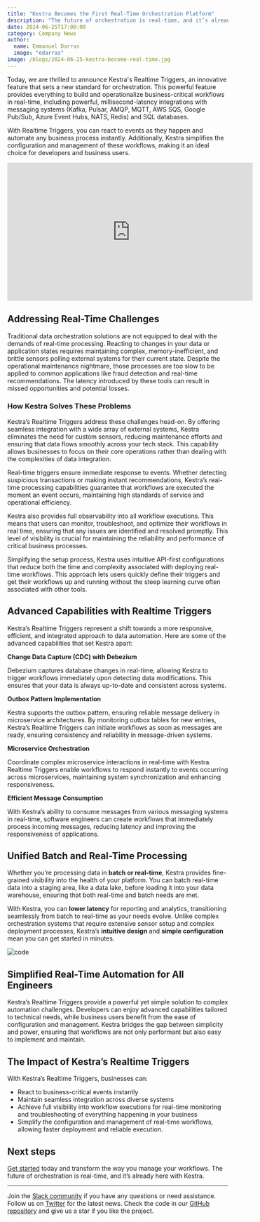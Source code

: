 ```yaml
---
title: "Kestra Becomes the First Real-Time Orchestration Platform"
description: "The future of orchestration is real-time, and it’s already here with Kestra"
date: 2024-06-25T17:00:00
category: Company News
author:
  name: Emmanuel Darras
  image: "edarras"
image: /blogs/2024-06-25-kestra-become-real-time.jpg
---
```


Today, we are thrilled to announce Kestra's Realtime Triggers, an innovative feature that sets a new standard for orchestration. This powerful feature provides everything to build and operationalize business-critical workflows in real-time, including powerful, millisecond-latency integrations with messaging systems (Kafka, Pulsar, AMQP, MQTT, AWS SQS, Google Pub/Sub, Azure Event Hubs, NATS, Redis) and SQL databases. 

With Realtime Triggers, you can react to events as they happen and automate any business process instantly. Additionally, Kestra simplifies the configuration and management of these workflows, making it an ideal choice for developers and business users.

<iframe width="560" height="315" src="https://www.youtube.com/embed/zJLNTn2N3bA?si=pG5H7TciAbWPDh5f" title="YouTube video player" frameborder="0" allow="accelerometer; autoplay; clipboard-write; encrypted-media; gyroscope; picture-in-picture; web-share" referrerpolicy="strict-origin-when-cross-origin" allowfullscreen></iframe>

## Addressing Real-Time Challenges

Traditional data orchestration solutions are not equipped to deal with the demands of real-time processing. Reacting to changes in your data or application states requires maintaining complex, memory-inefficient, and brittle sensors polling external systems for their current state. Despite the operational maintenance nightmare, those processes are too slow to be applied to common applications like fraud detection and real-time recommendations. The latency introduced by these tools can result in missed opportunities and potential losses.

### How Kestra Solves These Problems

Kestra’s Realtime Triggers address these challenges head-on. By offering seamless integration with a wide array of external systems, Kestra eliminates the need for custom sensors, reducing maintenance efforts and ensuring that data flows smoothly across your tech stack. This capability allows businesses to focus on their core operations rather than dealing with the complexities of data integration.

Real-time triggers ensure immediate response to events. Whether detecting suspicious transactions or making instant recommendations, Kestra’s real-time processing capabilities guarantee that workflows are executed the moment an event occurs, maintaining high standards of service and operational efficiency.

Kestra also provides full observability into all workflow executions. This means that users can monitor, troubleshoot, and optimize their workflows in real time, ensuring that any issues are identified and resolved promptly. This level of visibility is crucial for maintaining the reliability and performance of critical business processes.

Simplifying the setup process, Kestra uses intuitive API-first configurations that reduce both the time and complexity associated with deploying real-time workflows. This approach lets users quickly define their triggers and get their workflows up and running without the steep learning curve often associated with other tools.

## Advanced Capabilities with Realtime Triggers

Kestra’s Realtime Triggers represent a shift towards a more responsive, efficient, and integrated approach to data automation. Here are some of the advanced capabilities that set Kestra apart:

**Change Data Capture (CDC) with Debezium**

Debezium captures database changes in real-time, allowing Kestra to trigger workflows immediately upon detecting data modifications. This ensures that your data is always up-to-date and consistent across systems.

**Outbox Pattern Implementation**

Kestra supports the outbox pattern, ensuring reliable message delivery in microservice architectures. By monitoring outbox tables for new entries, Kestra’s Realtime Triggers can initiate workflows as soon as messages are ready, ensuring consistency and reliability in message-driven systems.

**Microservice Orchestration**

Coordinate complex microservice interactions in real-time with Kestra. Realtime Triggers enable workflows to respond instantly to events occurring across microservices, maintaining system synchronization and enhancing responsiveness.

**Efficient Message Consumption**

With Kestra’s ability to consume messages from various messaging systems in real-time, software engineers can create workflows that immediately process incoming messages, reducing latency and improving the responsiveness of applications.

## Unified Batch and Real-Time Processing 

Whether you’re processing data in **batch or real-time**, Kestra provides fine-grained visibility into the health of your platform. You can batch real-time data into a staging area, like a data lake, before loading it into your data warehouse, ensuring that both real-time and batch needs are met. 

With Kestra, you can **lower latency** for reporting and analytics, transitioning seamlessly from batch to real-time as your needs evolve. Unlike complex orchestration systems that require extensive sensor setup and complex deployment processes, Kestra’s **intuitive design** and **simple configuration** mean you can get started in minutes. 

![code](/blogs/2024-06-25-kestra-become-real-time/yamlloop.gif)

## Simplified Real-Time Automation for All Engineers

Kestra’s Realtime Triggers provide a powerful yet simple solution to complex automation challenges. Developers can enjoy advanced capabilities tailored to technical needs, while business users benefit from the ease of configuration and management. Kestra bridges the gap between simplicity and power, ensuring that workflows are not only performant but also easy to implement and maintain.

## The Impact of Kestra’s Realtime Triggers

With Kestra’s Realtime Triggers, businesses can:
- React to business-critical events instantly
- Maintain seamless integration across diverse systems
- Achieve full visibility into workflow executions for real-time monitoring and troubleshooting of everything happening in your business
- Simplify the configuration and management of real-time workflows, allowing faster deployment and reliable execution.

## Next steps

[Get started](https://kestra.io/docs/getting-started) today and transform the way you manage your workflows. The future of orchestration is real-time, and it’s already here with Kestra. 

---

Join the [Slack community](https://kestra.io/slack) if you have any questions or need assistance.
Follow us on [Twitter](https://twitter.com/kestra_io) for the latest news.
Check the code in our [GitHub repository](https://github.com/kestra-io/kestra) and give us a star if you like the project.